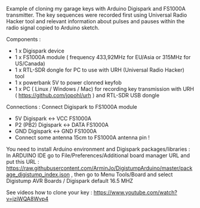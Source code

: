 Example of cloning my garage keys with Arduino Digispark and FS1000A transmitter. 
The key sequences were recorded first using Universal Radio Hacker tool and relevant information about pulses  and pauses within the radio signal copied to Arduino sketch. 


Components :
- 1 x Digispark device
- 1 x FS1000A module ( frequency 433,92MHz for EU/Asia or 315MHz for US/Canada)
- 1 x RTL-SDR dongle for PC to use with URH (Universal Radio Hacker) tool
- 1 x powerbank 5V to power clonned keyfob
- 1 x PC ( Linux / Windows / Mac) for recording key transmission with URH ( https://github.com/jopohl/urh ) and RTL-SDR USB dongle 

Connections :
Connect Digispark to FS1000A module
- 5V Digispark <-> VCC FS1000A
- P2 (PB2) Digispark <-> DATA FS1000A
- GND Digispark <-> GND FS1000A
- Connect some antenna 15cm to FS1000A antenna pin !

You need to install Arduino environment and Digispark packages/libraries : In ARDUINO IDE go to File/Preferences/Additional board manager URL and put this URL : https://raw.githubusercontent.com/ArminJo/DigistumpArduino/master/package_digistump_index.json , then go to Menu Tools/Board and select Digistump AVR Boards / Digispark default 16.5 MHZ

See videos how to clone your key : https://www.youtube.com/watch?v=jziWQA8Wvp4


